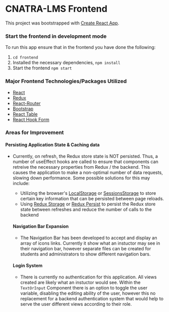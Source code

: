 # CNATRA-LMS Frontend

This project was bootstrapped with [Create React App](https://github.com/facebook/create-react-app).

### Start the frontend in development mode

To run this app ensure that in the frontend you have done the following:

1. `cd frontend`
2. Installed the necessary dependencies, `npm install`
3. Start the frontend `npm start`

### Major Frontend Technologies/Packages Utilized

- [React](https://reactjs.org/)
- [Redux](https://redux.js.org/)
- [React-Router](https://reactrouter.com/)
- [Bootstrap](https://getbootstrap.com/)
- [React Table](https://react-table.tanstack.com/)
- [React Hook Form](https://react-hook-form.com/)

### Areas for Improvement

#### Persisting Application State & Caching data

- Currently, on refresh, the Redux store state is NOT persisted. Thus,
  a number of useEffect hooks are called to ensure that components can retreive the necessary properties from Redux / the backend. This causes the application to make a non-optimal number of data requests, slowing down performance. Some possible solutions for this may include:

  - Utilizing the browser's [LocalStorage](https://developer.mozilla.org/en-US/docs/Web/API/Window/localStorage) or [SessionsStorage](https://developer.mozilla.org/en-US/docs/Web/API/Window/sessionStorage) to store certain key information that can be persisted between page reloads.
  - Using [Redux Storage](https://www.npmjs.com/package/redux-storage) or [Redux Persist](https://www.npmjs.com/package/redux-persist) to persist the Redux store state between refreshes and reduce the number of calls to the backend

  #### Navigation Bar Expansion

  - The Navigation Bar has been developed to accept and display an array of icons links. Currently it show what an instuctor may see in their navigation bar, however separate files can be created for students and administrators to show different navigation bars.

  #### Login System

  - There is currently no authentication for this application. All views created are likely what an instuctor would see. Within the `TextOrInput` Component there is an option to toggle the user variable, disabling the editing ability of the user, however this no replacement for a backend authentication system that would help to serve the user different views according to their role.
